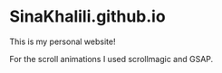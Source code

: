 # SinaKhalili.github.io

This is my personal website! 

For the scroll animations I used scrollmagic and GSAP.
